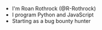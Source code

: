 - I'm Roan Rothrock (@R-Rothrock)
- I program Python and JavaScript
- Starting as a bug bounty hunter
<!---
R-Rothrock/R-Rothrock is a special repository because its `README.md` (this file) appears on your GitHub profile.
You can click the Preview link to take a look at your changes.
--->
